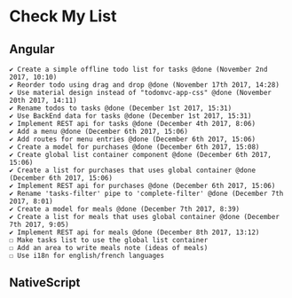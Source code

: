# Check My List

## Angular

    ✔ Create a simple offline todo list for tasks @done (November 2nd 2017, 10:10)
    ✔ Reorder todo using drag and drop @done (November 17th 2017, 14:28)
    ✔ Use material design instead of "todomvc-app-css" @done (November 20th 2017, 14:11)
    ✔ Rename todos to tasks @done (December 1st 2017, 15:31)
    ✔ Use BackEnd data for tasks @done (December 1st 2017, 15:31)
    ✔ Implement REST api for tasks @done (December 4th 2017, 8:06)
    ✔ Add a menu @done (December 6th 2017, 15:06)
    ✔ Add routes for menu entries @done (December 6th 2017, 15:06)
    ✔ Create a model for purchases @done (December 6th 2017, 15:08)
    ✔ Create global list container component @done (December 6th 2017, 15:06)
    ✔ Create a list for purchases that uses global container @done (December 6th 2017, 15:06)
    ✔ Implement REST api for purchases @done (December 6th 2017, 15:06)
    ✔ Rename 'tasks-filter' pipe to 'complete-filter' @done (December 7th 2017, 8:01)
    ✔ Create a model for meals @done (December 7th 2017, 8:39)
    ✔ Create a list for meals that uses global container @done (December 7th 2017, 9:05)
    ✔ Implement REST api for meals @done (December 8th 2017, 13:12)
    ☐ Make tasks list to use the global list container
    ☐ Add an area to write meals note (ideas of meals)
    ☐ Use i18n for english/french languages

## NativeScript
